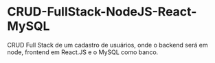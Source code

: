 # CRUD-FullStack-NodeJS-React-MySQL
CRUD Full Stack de um cadastro de usuários, onde o backend será em node, frontend em React.JS e o MySQL como banco.
